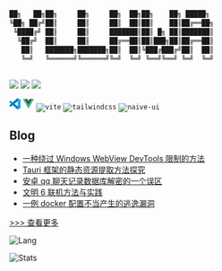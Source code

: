 
```
██╗   ██╗██╗     ██╗     ██╗  ██╗██╗    ██╗ █████╗ 
╚██╗ ██╔╝██║     ██║     ██║  ██║██║    ██║██╔══██╗
 ╚████╔╝ ██║     ██║     ███████║██║ █╗ ██║███████║
  ╚██╔╝  ██║     ██║     ██╔══██║██║███╗██║██╔══██║
   ██║   ███████╗███████╗██║  ██║╚███╔███╔╝██║  ██║
   ╚═╝   ╚══════╝╚══════╝╚═╝  ╚═╝ ╚══╝╚══╝ ╚═╝  ╚═╝
                                                   
```

[![](https://img.shields.io/badge/-Python-3e74a2?style=flat-square&logo=Python&logoColor=fff)](https://www.python.org/)
[![](https://img.shields.io/badge/-JavaScript-f7e018?style=flat-square&logo=javascript&logoColor=white)](https://www.ecma-international.org/)
[![](https://img.shields.io/badge/-Golang-007D9C?style=flat-square&logo=go&logoColor=fff)](https://golang.google.cn/)

<code><img height="20" src="https://raw.githubusercontent.com/github/explore/80688e429a7d4ef2fca1e82350fe8e3517d3494d/topics/visual-studio-code/visual-studio-code.png" alt="visual-studio-code" /></code>
<code><img height="20" src="https://raw.githubusercontent.com/github/explore/80688e429a7d4ef2fca1e82350fe8e3517d3494d/topics/vue/vue.png" alt="vue" /></code>
<code><img height="20" src="https://vitejs.dev/logo.svg" alt="vite" /></code>
<code><img height="20" src="https://tailwindcss.com/favicons/favicon-32x32.png" alt="tailwindcss" /></code>
<code><img height="20" src="https://camo.githubusercontent.com/b8ebecade711b9ae1fa306e7a1c9dd680fb56b0e2b9f015fec9cbad343570353/68747470733a2f2f6e6169766575692e6f73732d636e2d686f6e676b6f6e672e616c6979756e63732e636f6d2f6e616976656c6f676f2e737667" alt="naive-ui" /></code>

## Blog
<!--START_SECTION:feed-->
* [一种绕过 Windows WebView DevTools 限制的方法](https:&#x2F;&#x2F;blog.yllhwa.com&#x2F;2023&#x2F;06&#x2F;01&#x2F;%E4%B8%80%E7%A7%8D%E7%BB%95%E8%BF%87Windows-WebView-DevTools%E9%99%90%E5%88%B6%E7%9A%84%E6%96%B9%E6%B3%95&#x2F;)
* [Tauri 框架的静态资源提取方法探究](https:&#x2F;&#x2F;blog.yllhwa.com&#x2F;2023&#x2F;05&#x2F;09&#x2F;Tauri%20%E6%A1%86%E6%9E%B6%E7%9A%84%E9%9D%99%E6%80%81%E8%B5%84%E6%BA%90%E6%8F%90%E5%8F%96%E6%96%B9%E6%B3%95%E6%8E%A2%E7%A9%B6&#x2F;)
* [安卓 qq 聊天记录数据库解密的一个误区](https:&#x2F;&#x2F;blog.yllhwa.com&#x2F;2023&#x2F;03&#x2F;07&#x2F;%E5%AE%89%E5%8D%93%20qq%20%E8%81%8A%E5%A4%A9%E8%AE%B0%E5%BD%95%E6%95%B0%E6%8D%AE%E5%BA%93%E8%A7%A3%E5%AF%86%E7%9A%84%E4%B8%80%E4%B8%AA%E8%AF%AF%E5%8C%BA&#x2F;)
* [文明 6 联机方法与实践](https:&#x2F;&#x2F;blog.yllhwa.com&#x2F;2023&#x2F;02&#x2F;24&#x2F;%E6%96%87%E6%98%8E6%E8%81%94%E6%9C%BA%E6%96%B9%E6%B3%95%E4%B8%8E%E5%AE%9E%E8%B7%B5&#x2F;)
* [一例 docker 配置不当产生的逃逸漏洞](https:&#x2F;&#x2F;blog.yllhwa.com&#x2F;2023&#x2F;02&#x2F;18&#x2F;%E4%B8%80%E4%BE%8Bdocker%E9%85%8D%E7%BD%AE%E4%B8%8D%E5%BD%93%E4%BA%A7%E7%94%9F%E7%9A%84%E9%80%83%E9%80%B8%E6%BC%8F%E6%B4%9E&#x2F;)
<!--END_SECTION:feed-->

[>>> 查看更多](https://blog.yllhwa.com/)

![Lang](https://github-readme-stats.vercel.app/api/top-langs/?username=yllhwa&layout=compact)

![Stats](https://github-readme-stats.vercel.app/api?username=yllhwa)